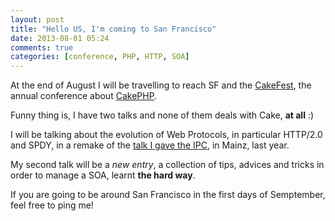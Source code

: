 ```yaml
---
layout: post
title: "Hello US, I'm coming to San Francisco"
date: 2013-08-01 05:24
comments: true
categories: [conference, PHP, HTTP, SOA]
---
```


At the end of August I will
be travelling to reach SF and
the [CakeFest](http://cakefest.org/), the annual
conference about
[CakePHP](http://cakephp.org/).

<!-- more -->

Funny thing is, I have two talks
and none of them deals with Cake, **at all** :)

I will be talking about the
evolution of Web Protocols, in
particular HTTP/2.0 and SPDY, in a
remake of the [talk I gave the IPC](http://www.slideshare.net/odino/http-colon-slash-slash-the-end-of-the-road),
in Mainz, last year.

My second talk will be a *new entry*, a
collection of tips, advices and tricks
in order to manage a SOA, learnt **the hard
way**.

If you are going to be around San Francisco
in the first days of Semptember, feel free to
ping me!

